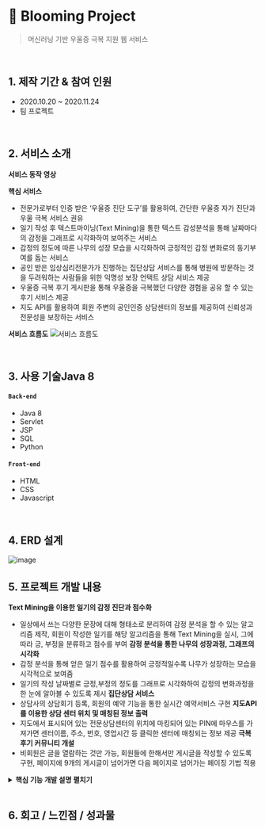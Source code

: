 # :pushpin: Blooming Project
>머신러닝 기반 우울증 극복 지원 웹 서비스 

</br>

## 1. 제작 기간 & 참여 인원
- 2020.10.20 ~ 2020.11.24
- 팀 프로젝트

</br>

## 2. 서비스 소개

__서비스 동작 영상__


__핵심 서비스__  
- 전문가로부터 인증 받은 ‘우울증 진단 도구’를 활용하여, 간단한 우울증 자가 진단과 우울 극복 서비스 권유
- 일기 작성 후 텍스트마이닝(Text Mining)을 통한 텍스트 감성분석을 통해 날짜마다의 감정을 그래프로 시각화하여 보여주는 서비스
- 감정의 정도에 따른 나무의 성장 모습을 시각화하여 긍정적인 감정 변화로의 동기부여를 돕는 서비스
- 공인 받은 임상심리전문가가 진행하는 집단상담 서비스를 통해 병원에 방문하는 것을 두려워하는 사람들을 위한 익명성 보장 언택트 상담 서비스 제공
- 우울증 극복 후기 게시판을 통해 우울증을 극복했던 다양한 경험을 공유 할 수 있는 후기 서비스 제공
- 지도 API를 활용하여 회원 주변의 공인인증 상담센터의 정보를 제공하여 신뢰성과 전문성을 보장하는 서비스

__서비스 흐름도__
![서비스 흐름도](https://user-images.githubusercontent.com/70616657/117236699-34c1a280-ae64-11eb-90fb-21ed948893ce.png)
  

</br>

## 3. 사용 기술Java 8
#### `Back-end`
  - Java 8
  - Servlet
  - JSP
  - SQL
  - Python
#### `Front-end`
  - HTML
  - CSS
  - Javascript

</br>

## 4. ERD 설계
![image](https://user-images.githubusercontent.com/70616657/117235987-bf090700-ae62-11eb-869a-003342bd51a4.png)



## 5. 프로젝트 개발 내용
__Text Mining을 이용한 일기의 감정 진단과 점수화__
- 일상에서 쓰는 다양한 문장에 대해 형태소로 분리하여 감정 분석을 할 수 있는 알고리즘 제작, 회원이 작성한 일기를 해당 알고리즘을 통해 Text Mining을 실시, 그에 따라 긍, 부정을 분류하고 점수를 부여
__감정 분석을 통한 나무의 성장과정, 그래프의 시각화__
- 감정 분석을 통해 얻은 일기 점수를 활용하여 긍정적일수록 나무가 성장하는 모습을 시각적으로 보여줌
- 일기의 작성 날짜별로 긍정,부정의 정도를 그래프로 시각화하여 감정의 변화과정을 한 눈에 알아볼 수 있도록 제시
__집단상담 서비스__
- 상담사의 상담회기 등록, 회원의 예약 기능을 통한 실시간 예약서비스 구현
__지도API를 이용한 상담 센터 위치 및 매칭된 정보 출력__
- 지도에서 표시되어 있는 전문상담센터의 위치에 마킹되어 있는 PIN에 마우스를 가져가면 센터이름, 주소, 번호, 영업시간 등 클릭한 센터에 매칭되는 정보 제공
__극복후기 커뮤니티 개설__
- 비회원은 글을 열람하는 것만 가능, 회원들에 한해서만 게시글을 작성할 수 있도록 구현, 페이지에 9개의 게시글이 넘어가면 다음 페이지로 넘어가는 페이징 기법 적용

<details>
<summary><b>핵심 기능 개발 설명 펼치기</b></summary>
<div markdown="1">

### 5.1. 전체 흐름
![image](https://user-images.githubusercontent.com/70616657/117235753-4b66fa00-ae62-11eb-9995-bab7b4a26955.png)

__MVC 모델을 기반으로 제작__
- Model: DB 테이블을 기반으로한 자바 class를 만들어 구현
- View: JSP 활용
- Controller: Servlet과 JSP를 활용
- DAO class를 통해 DB와 연동
- Python Flask를 활용하여 클라이언트로 부터 받은 데이터를 머신러닝으로 가공 후, Servlet에 반환.


### 5.2. 일기 기능
__일기 작성 기능__
![image](https://user-images.githubusercontent.com/70616657/117237466-0218a980-ae66-11eb-8c28-a68f27722238.png)
- **데이터 입력 및 요청** :pushpin: [코드 확인]
  - JSP에서 form에서 Flask 서버 주소로 작성한 일기 데이터를 전송합니다.

![image](https://user-images.githubusercontent.com/70616657/117237808-a7338200-ae66-11eb-9b9f-89cda20b8ef1.png)
- **Flask** :pushpin: [코드 확인]()
  - JSP로 부터 전송 받은 데이터를 학습한 모델로 가공 후, Servlet으로 return 합니다.

![image](https://user-images.githubusercontent.com/70616657/117238038-1f9a4300-ae67-11eb-856a-0214fc8885b1.png)
- **Servlet** :pushpin: [코드 확인]()
  - Flask로 부터 받아온 데이터를 DB에 저장합니다.

__일기 출력 기능__
![image](https://user-images.githubusercontent.com/70616657/117238166-5ff9c100-ae67-11eb-90fd-d6af9ae4b988.png)
![image](https://user-images.githubusercontent.com/70616657/117238325-9e8f7b80-ae67-11eb-806d-44f633b03f32.png)
- **날짜에 따른 일기 출력** :pushpin: [코드 확인]
  - 사용자로 부터 날짜를 입력 받아 DB에서 해당 날짜에 해당하는 일기 데이터를 조회하여, 일기 제목을 출력해줍니다. 이 때, Ajax를 활용해 비동기화 출력을 구현했습니다.
  - 제목을 누르면, 일기 제목에 해당하는 구체적인 내용 값을 DB에서 조회하여 새 페이지에 출력해줍니다.

__이미지, 그래프 출력 기능__
![image](https://user-images.githubusercontent.com/70616657/117238541-08a82080-ae68-11eb-9b9b-c55edf3f1714.png)
- **그래프 출력** :pushpin: [코드 확인]
  - 구글 차트 API를 양식을 활용하여 그래프를 구현했습니다. 작성한 일기 점수에 따라 그래프 점수를 책정하여 출력해줍니다.

![image](https://user-images.githubusercontent.com/70616657/117238690-5cb30500-ae68-11eb-8493-5866d522c279.png)
![image](https://user-images.githubusercontent.com/70616657/117238694-5de43200-ae68-11eb-8863-018935fac1a5.png)
- **나무 성장 이미지 출력** :pushpin: [코드 확인]
  - 일기 점수에 따라 출력할 이미지를 선택하여 출력해줍니다.

### 5.3. 상담 예약 기능
__상담 신청__
![image](https://user-images.githubusercontent.com/70616657/117238884-ad2a6280-ae68-11eb-9af8-70d495b36540.png)
- **상담 신청** :pushpin: [코드 확인]
  - 상담 신청 버튼을 누르면, 상담 게시글을 작성한 상담자를 받고, 세션에 저장되어 있는 접속한 사람의 이메일과 연관된 정보를 DB에서 조회 후, 해당 데이터를 예약 테이블 DB에 저장합니다. 이 때, encodeURI를 활용했습니다.
  - 
__상담 출력__
![image](https://user-images.githubusercontent.com/70616657/117239343-8b7dab00-ae69-11eb-87a9-c3b82282ff67.png)
- **상담 게시글 출력** :pushpin: [코드 확인]
  - 세션에 저장된 이메일을 조회하여 회원, 상담사, 예약, 비예약 등 상황별로 출력문을 조정하여 상담 게시글 상태를 출력해줍니다.
  - 
![image](https://user-images.githubusercontent.com/70616657/117239187-422d5b80-ae69-11eb-8462-4bfcb2d0d265.png)
- **상담 예약 리스트 조회** :pushpin: [코드 확인]
  - 세션에 저장된 이메일을 통해 접속한 사람과 연관된 상담 예약 현황을 예약 테이블 DB에서 조회하여 출력해줍니다.


### 5.4. 지도, 센터 찾기 기능
__지도 기능__
![image](https://user-images.githubusercontent.com/70616657/117239520-e2838000-ae69-11eb-98b5-4b1202c7d956.png)
- **마커 표시** :pushpin: [코드 확인]
  - 카카오톡 지도 API를 활용하여 지도와 관련된 서비스 구현했습니다.

![image](https://user-images.githubusercontent.com/70616657/117239557-fe872180-ae69-11eb-99a1-cdc1ad1aa2e6.png)
![image](https://user-images.githubusercontent.com/70616657/117239565-00e97b80-ae6a-11eb-92fe-ba2bca3e1c2e.png)
- **센터 찾기 기능** :pushpin: [코드 확인]
  - 마우스와 접촉한 데이터 문자열을 필요한 부분만 파싱 후, Ajax를 통해 파싱된 데이터를 DB에서 센터를 찾는 검색 조건으로 활용했습니다.

### 5.5. 로그인 기능
![image](https://user-images.githubusercontent.com/70616657/117239719-41e19000-ae6a-11eb-9149-7fde4fb11e48.png)
- **로그인 기능** :pushpin: [코드 확인]
  - JSP form으로 부터 받은 회원 정보와 DB 내의 회원 정보 일치여부 확인하여 로그인 기능을 구현했습니다.

</div>
</details>

</br>

## 6. 회고 / 느낀점 / 성과물
